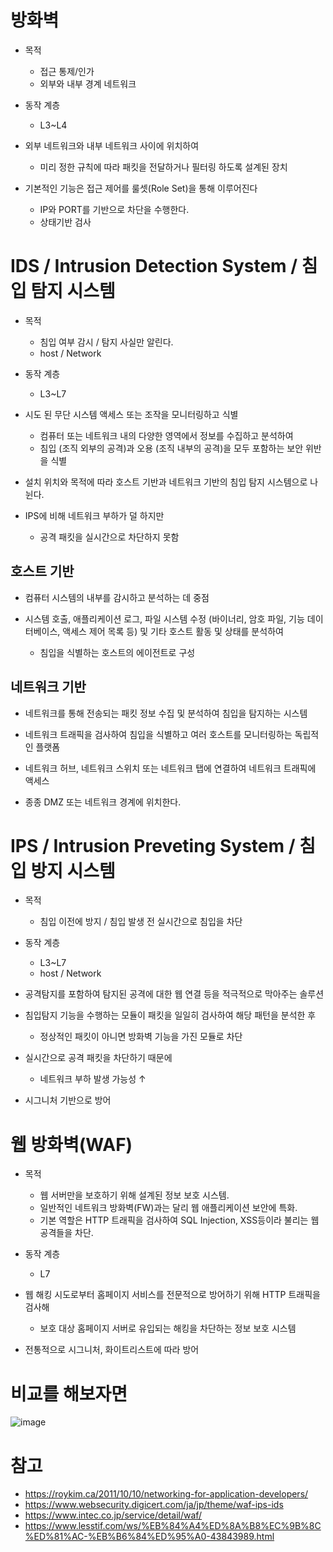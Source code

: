 # 방화벽
- 목적
  - 접근 통제/인가
  - 외부와 내부 경계 네트워크

- 동작 계층
  - L3~L4

- 외부 네트워크와 내부 네트워크 사이에 위치하여
  - 미리 정한 규칙에 따라 패킷을 전달하거나 필터링 하도록 설계된 장치

- 기본적인 기능은 접근 제어를 룰셋(Role Set)을 통해 이루어진다
  - IP와 PORT를 기반으로 차단을 수행한다.
  - 상태기반 검사
# IDS / Intrusion Detection System / 침입 탐지 시스템
- 목적
  - 침입 여부 감시 / 탐지 사실만 알린다.
  - host / Network

- 동작 계층
  - L3~L7

- 시도 된 무단 시스템 액세스 또는 조작을 모니터링하고 식별
  - 컴퓨터 또는 네트워크 내의 다양한 영역에서 정보를 수집하고 분석하여 
  - 침입 (조직 외부의 공격)과 오용 (조직 내부의 공격)을 모두 포함하는 보안 위반을 식별

- 설치 위치와 목적에 따라 호스트 기반과 네트워크 기반의 침입 탐지 시스템으로 나뉜다.

- IPS에 비해 네트워크 부하가 덜 하지만
  - 공격 패킷을 실시간으로 차단하지 못함

## 호스트 기반
- 컴퓨터 시스템의 내부를 감시하고 분석하는 데 중점

- 시스템 호출, 애플리케이션 로그, 파일 시스템 수정 (바이너리, 암호 파일, 기능 데이터베이스, 액세스 제어 목록 등) 및 기타 호스트 활동 및 상태를 분석하여
  - 침입을 식별하는 호스트의 에이전트로 구성

## 네트워크 기반
- 네트워크를 통해 전송되는 패킷 정보 수집 및 분석하여 침입을 탐지하는 시스템

- 네트워크 트래픽을 검사하여 침입을 식별하고 여러 호스트를 모니터링하는 독립적 인 플랫폼

- 네트워크 허브, 네트워크 스위치 또는 네트워크 탭에 연결하여 네트워크 트래픽에 액세스

- 종종 DMZ 또는 네트워크 경계에 위치한다.

# IPS / Intrusion Preveting System / 침입 방지 시스템
- 목적
  - 침입 이전에 방지 / 침입 발생 전 실시간으로 침입을 차단

- 동작 계층
  - L3~L7
  - host / Network

- 공격탐지를 포함하여 탐지된 공격에 대한 웹 연결 등을 적극적으로 막아주는 솔루션

- 침입탐지 기능을 수행하는 모듈이 패킷을 일일히 검사하여 해당 패턴을 분석한 후
  - 정상적인 패킷이 아니면 방화벽 기능을 가진 모듈로 차단

- 실시간으로 공격 패킷을 차단하기 때문에
  - 네트워크 부하 발생 가능성 ↑

- 시그니처 기반으로 방어

# 웹 방화벽(WAF)
- 목적
  - 웹 서버만을 보호하기 위해 설계된 정보 보호 시스템.
  - 일반적인 네트워크 방화벽(FW)과는 달리 웹 애플리케이션 보안에 특화.
  - 기본 역할은 HTTP 트래픽을 검사하여 SQL Injection, XSS등이라 불리는 웹공격들을 차단.

- 동작 계층 
  - L7

- 웹 해킹 시도로부터 홈페이지 서비스를 전문적으로 방어하기 위해 HTTP 트래픽을 검사해
  - 보호 대상 홈페이지 서버로 유입되는 해킹을 차단하는 정보 보호 시스템

- 전통적으로 시그니처, 화이트리스트에 따라 방어

# 비교를 해보자면
![image](https://user-images.githubusercontent.com/19552819/99256956-8eec8e00-2859-11eb-81d7-a546260b05a5.png)

# 참고
- https://roykim.ca/2011/10/10/networking-for-application-developers/
- https://www.websecurity.digicert.com/ja/jp/theme/waf-ips-ids
- https://www.intec.co.jp/service/detail/waf/
- https://www.lesstif.com/ws/%EB%84%A4%ED%8A%B8%EC%9B%8C%ED%81%AC-%EB%B6%84%ED%95%A0-43843989.html
